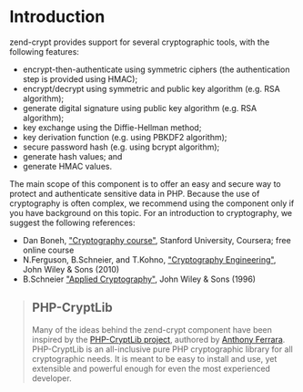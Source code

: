 # Introduction

zend-crypt provides support for several cryptographic tools, with the following
features:

- encrypt-then-authenticate using symmetric ciphers (the authentication step is
  provided using HMAC);
- encrypt/decrypt using symmetric and public key algorithm (e.g. RSA algorithm);
- generate digital signature using public key algorithm (e.g. RSA algorithm);
- key exchange using the Diffie-Hellman method;
- key derivation function (e.g. using PBKDF2 algorithm);
- secure password hash (e.g. using bcrypt algorithm);
- generate hash values; and
- generate HMAC values.

The main scope of this component is to offer an easy and secure way to protect
and authenticate sensitive data in PHP. Because the use of cryptography is often
complex, we recommend using the component only if you have background on this
topic. For an introduction to cryptography, we suggest the following references:

- Dan Boneh, ["Cryptography course"](https://www.coursera.org/course/crypto),
  Stanford University, Coursera; free online course
- N.Ferguson, B.Schneier, and T.Kohno, ["Cryptography Engineering"](http://www.schneier.com/book-ce.html),
  John Wiley & Sons (2010)
- B.Schneier ["Applied Cryptography"](http://www.schneier.com/book-applied.html),
  John Wiley & Sons (1996)

> ## PHP-CryptLib
>
> Many of the ideas behind the zend-crypt component have been inspired by the
> [PHP-CryptLib project](https://github.com/ircmaxell/PHP-CryptLib), authored by
> [Anthony Ferrara](http://post.ircmaxell.com/). PHP-CryptLib is an
> all-inclusive pure PHP cryptographic library for all cryptographic needs. It
> is meant to be easy to install and use, yet extensible and powerful enough for
> even the most experienced developer.
